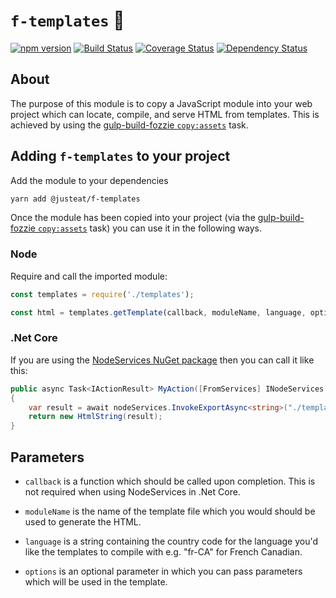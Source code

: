 # `f-templates` :bear:

[![npm version](https://badge.fury.io/js/%40justeat%2Ff-templates.svg)](https://badge.fury.io/js/%40justeat%2Ff-templates)
[![Build Status](https://travis-ci.org/justeat/f-templates.svg)](https://travis-ci.org/justeat/f-templates)
[![Coverage Status](https://coveralls.io/repos/github/justeat/f-templates/badge.svg)](https://coveralls.io/github/justeat/f-templates)
[![Dependency Status](https://gemnasium.com/badges/github.com/justeat/f-templates.svg)](https://gemnasium.com/github.com/justeat/f-templates)


## About

The purpose of this module is to copy a JavaScript module into your web project which can
locate, compile, and serve HTML from templates. This is achieved by using the [gulp-build-fozzie `copy:assets`](https://github.com/justeat/gulp-build-fozzie#copyassets) task.


## Adding `f-templates` to your project

Add the module to your dependencies

```bash
yarn add @justeat/f-templates
```

Once the module has been copied into your project (via the [gulp-build-fozzie `copy:assets`](https://github.com/justeat/gulp-build-fozzie#copyassets) task) you can use it in the following ways.

### Node

Require and call the imported module:

```js
const templates = require('./templates');

const html = templates.getTemplate(callback, moduleName, language, options);
```

### .Net Core

If you are using the [NodeServices NuGet package](https://github.com/aspnet/JavaScriptServices/tree/dev/src/Microsoft.AspNetCore.NodeServices#microsoftaspnetcorenodeservices) then you can call it like this:

```csharp
public async Task<IActionResult> MyAction([FromServices] INodeServices nodeServices)
{
    var result = await nodeServices.InvokeExportAsync<string>("./templates", getTemplate, templateName, language, options);
    return new HtmlString(result);
}
```

## Parameters

- `callback` is a function which should be called upon completion. This is not required when using NodeServices in .Net Core.

- `moduleName` is the name of the template file which you would should be used to generate the HTML.

- `language` is a string containing the country code for the language you'd like the templates to compile with e.g. "fr-CA" for French Canadian.

- `options` is an optional parameter in which you can pass parameters which will be used in the template.
